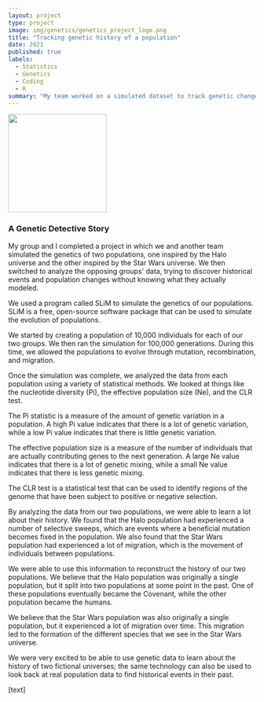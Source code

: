```yaml
---
layout: project
type: project
image: img/genetics/genetics_project_logo.png
title: "Tracking genetic history of a population"
date: 2021
published: true
labels:
  - Statistics
  - Genetics
  - Coding
  - R
summary: "My team worked on a simulated dataset to track genetic changes that the population went through"
---
```


<div class="text-center p-4">
  <img width="200px" src="..img/genetics/genetics_project.png" class="img-thumbnail" >
</div>

### A Genetic Detective Story

My group and I completed a project in which we and another team simulated the genetics of two populations, one inspired by the Halo universe and the other inspired by the Star Wars universe. We then switched to analyze the opposing groups' data, trying to discover historical events and population changes without knowing what they actually modeled.

We used a program called SLiM to simulate the genetics of our populations. SLiM is a free, open-source software package that can be used to simulate the evolution of populations.

We started by creating a population of 10,000 individuals for each of our two groups. We then ran the simulation for 100,000 generations. During this time, we allowed the populations to evolve through mutation, recombination, and migration.

Once the simulation was complete, we analyzed the data from each population using a variety of statistical methods. We looked at things like the nucleotide diversity (Pi), the effective population size (Ne), and the CLR test.

The Pi statistic is a measure of the amount of genetic variation in a population. A high Pi value indicates that there is a lot of genetic variation, while a low Pi value indicates that there is little genetic variation.

The effective population size is a measure of the number of individuals that are actually contributing genes to the next generation. A large Ne value indicates that there is a lot of genetic mixing, while a small Ne value indicates that there is less genetic mixing.

The CLR test is a statistical test that can be used to identify regions of the genome that have been subject to positive or negative selection.

By analyzing the data from our two populations, we were able to learn a lot about their history. We found that the Halo population had experienced a number of selective sweeps, which are events where a beneficial mutation becomes fixed in the population. We also found that the Star Wars population had experienced a lot of migration, which is the movement of individuals between populations.

We were able to use this information to reconstruct the history of our two populations. We believe that the Halo population was originally a single population, but it split into two populations at some point in the past. One of these populations eventually became the Covenant, while the other population became the humans.

We believe that the Star Wars population was also originally a single population, but it experienced a lot of migration over time. This migration led to the formation of the different species that we see in the Star Wars universe.

We were very excited to be able to use genetic data to learn about the history of two fictional universes; the same technology can also be used to look back at real population data to find historical events in their past. 

[text]